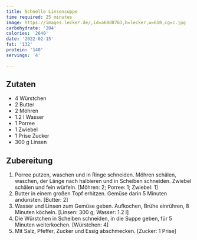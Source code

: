 ```yaml
---
title: Schnelle Linsensuppe
time required: 25 minutes
image: https://images.lecker.de/,id=a60d8763,b=lecker,w=610,cg=c.jpg
carbohydrate: '204'
calories: '2640'
date: '2022-02-15'
fat: '132'
protein: '140'
servings: '4'

---
```


## Zutaten
- 4 Würstchen
- 2 Butter
- 2 Möhren
- 1.2 l Wasser
- 1 Porree
- 1 Zwiebel
- 1 Prise Zucker
- 300 g Linsen

## Zubereitung
 1. Porree putzen, waschen und in Ringe schneiden. Möhren schälen, waschen, der Länge nach halbieren und in Scheiben schneiden. Zwiebel schälen und fein würfeln.
    [Möhren: 2; Porree: 1; Zwiebel: 1]
 2. Butter in einem großen Topf erhitzen. Gemüse darin 5 Minuten andünsten.
    [Butter: 2]
 3. Wasser und Linsen zum Gemüse geben. Aufkochen, Brühe einrühren, 8 Minuten köcheln.
    [Linsen: 300 g; Wasser: 1.2 l]
 4. Die Würstchen in Scheiben schneiden, in die Suppe geben, für 5 Minuten weiterkochen.
    [Würstchen: 4]
 5. Mit Salz, Pfeffer, Zucker und Essig abschmecken.
    [Zucker: 1 Prise]
